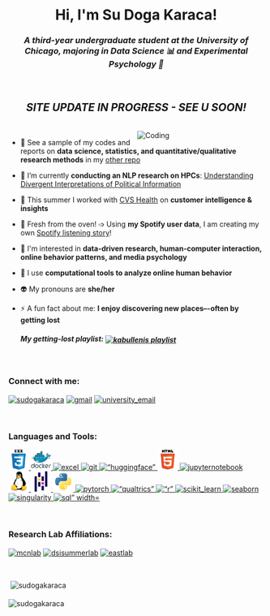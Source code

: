 <h1 align="center">Hi,  I'm Su Doga Karaca!</h1>
<h3 align="center"><em>A third-year undergraduate student at the University of Chicago, majoring in Data Science 📊 and Experimental Psychology 🧠</em></h3>  
<br>
<h2 align="center"><em>SITE UPDATE IN PROGRESS - SEE U SOON!</em></h2>  
<br>
<a href="https://giphy.com/gifs/cute-girl-l0HlGeTBdTqMll15u"><img align="right" alt="Coding" width="250" src="https://media0.giphy.com/media/l0HlGeTBdTqMll15u/giphy.gif?cid=790b7611fcdb92b378e371ea8bdec6ccf274b5dc9502a975&rid=giphy.gif&ct=s"></a>


- 📄 See a sample of my codes and reports on **data science, statistics, and quantitative/qualitative research methods** in my [other repo](https://github.com/sudogakaraca/Projects)

- 🔭 I’m currently **conducting an NLP research on HPCs**: [Understanding Divergent Interpretations of Political Information](https://datascience.uchicago.edu/research/understanding-divergent-interpretations-of-political-information/)

- 🌱 This summer I worked with [CVS Health](https://www.cvshealth.com/) on **customer intelligence & insights**

- 🧁 Fresh from the oven! ➩ Using **my Spotify user data**, I am creating my own [Spotify listening story](https://github.com/sudogakaraca/Projects/tree/main/data_reports/spotify_user_data)!

- 🌈 I'm interested in **data-driven research, human-computer interaction, online behavior patterns, and media psychology**

- 👾 I use **computational tools to analyze online human behavior**

- 👽 My pronouns are **she/her**

- ⚡ A fun fact about me: **I enjoy discovering new places–-often by getting lost**
  <h5 align="left"> My getting-lost playlist:      <a href="https://open.spotify.com/playlist/71vu3PpHnU8DK4t2D33LzC?si=585cf9fa2c304507" target="blank"><img align="center" src="https://storage.googleapis.com/pr-newsroom-wp/1/2018/11/Spotify_Logo_RGB_Green.png" alt="kabullenis playlist" height="20" width="70" /></a>  </h5>
  
<br>

<h3 align="left">Connect with me:</h3>
<p align="left">
<a href="https://www.linkedin.com/in/su-doga-karaca/" target="blank"><img align="center" src="https://raw.githubusercontent.com/rahuldkjain/github-profile-readme-generator/master/src/images/icons/Social/linked-in-alt.svg" alt="sudogakaraca" height="30" width="40" /></a> <a href="mailto:sudogakrc@gmail.com" target="blank"><img align="center" src="https://mailmeteor.com/logos/assets/PNG/Gmail_Logo_512px.png" alt="gmail" height="30" width="40" /></a> <a href="mailto:sudogakaraca@uchicago.edu" target="blank"><img align="center" src="https://upload.wikimedia.org/wikipedia/en/7/79/University_of_Chicago_shield.svg" alt="university_email" height="30" width="40" /></a>
</p>

<br>

<h3 align="left">Languages and Tools:</h3>
<p align="left"> 
<a href="https://www.w3schools.com/css/" target="_blank" rel="noreferrer"> <img src="https://raw.githubusercontent.com/devicons/devicon/master/icons/css3/css3-original-wordmark.svg" alt="css3" width="40" height="40"/> </a> 
<a href="https://www.docker.com/" target="_blank" rel="noreferrer"> <img src="https://raw.githubusercontent.com/devicons/devicon/master/icons/docker/docker-original-wordmark.svg" alt="docker" width="40" height="40"/> </a> 
<a href="https://www.microsoft.com/en-us/microsoft-365/excel" target="_blank" rel="noreferrer"> <img src="https://upload.wikimedia.org/wikipedia/commons/thumb/3/34/Microsoft_Office_Excel_%282019%E2%80%93present%29.svg/2203px-Microsoft_Office_Excel_%282019%E2%80%93present%29.svg.png" alt="excel" width="40" height="40"/> </a>
<a href="https://git-scm.com/" target="_blank" rel="noreferrer"> <img src="https://www.vectorlogo.zone/logos/git-scm/git-scm-icon.svg" alt="git" width="40" height="40"/> </a> 
<a href="https://huggingface.co/" target="_blank" rel="noreferrer"> <img src="https://huggingface.co/front/assets/huggingface_logo.svg" alt=“huggingface” width="40" height="40"/> </a> 
<a href="https://www.w3.org/html/" target="_blank" rel="noreferrer"> <img src="https://raw.githubusercontent.com/devicons/devicon/master/icons/html5/html5-original-wordmark.svg" alt="html5" width="40" height="40"/> </a> 
<a href="https://jupyter.org/" target="_blank" rel="noreferrer"> <img src="https://jupyter.org/assets/homepage/main-logo.svg" alt="jupyternotebook" width="40" height="40"/> </a> 
<a href="https://www.linux.org/" target="_blank" rel="noreferrer"> <img src="https://raw.githubusercontent.com/devicons/devicon/master/icons/linux/linux-original.svg" alt="linux" width="40" height="40"/> </a> 
<a href="https://pandas.pydata.org/" target="_blank" rel="noreferrer"> <img src="https://raw.githubusercontent.com/devicons/devicon/2ae2a900d2f041da66e950e4d48052658d850630/icons/pandas/pandas-original.svg" alt="pandas" width="40" height="40"/> </a>
 <a href="https://www.python.org" target="_blank" rel="noreferrer"> <img src="https://raw.githubusercontent.com/devicons/devicon/master/icons/python/python-original.svg" alt="python" width="40" height="40"/> </a>
 <a href="https://pytorch.org/" target="_blank" rel="noreferrer"> <img src="https://www.vectorlogo.zone/logos/pytorch/pytorch-icon.svg" alt="pytorch" width="40" height="40"/> </a> 
<a href="https://www.qualtrics.com/uk/?rid=ip&prevsite=en&newsite=uk&geo=TR&geomatch=uk" target="_blank" rel="noreferrer"> <img src="https://www.qualtrics.com/m/qualtrics-xm-2x.svg" alt=“qualtrics” width="40" height="40"/> </a>
<a href="https://www.r-project.org/" target="_blank" rel="noreferrer"> <img src="https://www.r-project.org/logo/Rlogo.svg" alt=“r” width="40" height="40"/> </a>
<a href="https://scikit-learn.org/" target="_blank" rel="noreferrer"> <img src="https://upload.wikimedia.org/wikipedia/commons/0/05/Scikit_learn_logo_small.svg" alt="scikit_learn" width="40" height="40"/> </a>
 <a href="https://seaborn.pydata.org/" target="_blank" rel="noreferrer"> <img src="https://seaborn.pydata.org/_images/logo-mark-lightbg.svg" alt="seaborn" width="40" height="40"/> </a>
 <a href="https://docs.sylabs.io/guides/3.5/user-guide/index.html" target="_blank" rel="noreferrer"> <img src="https://sylabs.io/wp-content/uploads/2022/03/singularity-logo-round.svg" alt="singularity" width="40" height="40"/> </a>
 <a href="https://www.w3schools.com/sql/" target="_blank" rel="noreferrer"> <img src="https://user-images.githubusercontent.com/40461634/114240226-2f506580-9955-11eb-849b-e2a25117d681.png" alt="sql” width="40" height="40"/> </a>
 </p>
 
<br>
   
<h3 align="left">Research Lab Affiliations:</h3>
<p align="left">
<a href="https://mcnlab.uchicago.edu/" target="blank"><img align="center" src="https://cpb-us-w2.wpmucdn.com/voices.uchicago.edu/dist/7/3210/files/2021/07/Screen-Shot-2021-07-22-at-17.21.54.png" alt="mcnlab" height="40" width="200" /></a>
<a href="https://datascience.uchicago.edu/engage/summerlab/#program-overview" target="blank"><img align="center" src="https://datascience.uchicago.edu/wp-content/uploads/2021/10/DSI_Logo_Color.svg" alt="dsisummerlab" height="40" width="200" /></a>
<a href="https://eastlab.uchicago.edu/" target="blank"><img align="center" src="https://cpb-us-w2.wpmucdn.com/voices.uchicago.edu/dist/b/2760/files/2021/04/EAST_logo.png" alt="eastlab" height="40" width="40" /></a>
</p>

<br>   

<p>&nbsp;<img align="center" src="https://github-readme-stats.vercel.app/api?username=sudogakaraca&show_icons=true&locale=en" alt="sudogakaraca"/>
<br>
<br> 
<img align="center" src="https://github-readme-streak-stats.herokuapp.com/?user=sudogakaraca&" alt="sudogakaraca"/></p>

